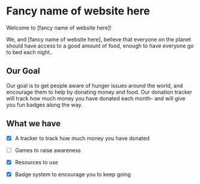 # Fancy name of website here
Welcome to [fancy name of website here]!

We, and [fancy name of website here], believe that everyone on the planet should have access to a good amount of food, enough to have everyone go to bed each night..

## Our Goal
Our goal is to get people aware of hunger issues around the world, and encourage them to help by donating money and food. Our donation tracker will track how much money you have donated each month- and will give you fun badges along the way.

## What we have
- [x] A tracker to track how much money you have donated
- [ ] Games to raise awareness
- [x] Resources to use
- [x] Badge system to encourage you to keep going

